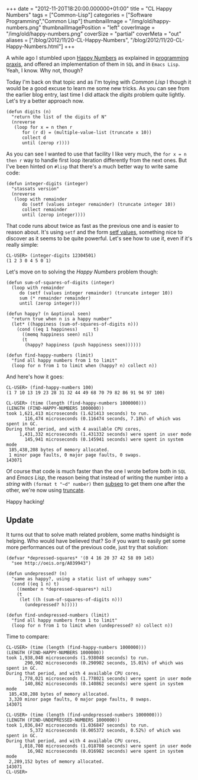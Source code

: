 +++
date = "2012-11-20T18:20:00.000000+01:00"
title = "CL Happy Numbers"
tags = ["Common-Lisp"]
categories = ["Software Programming","Common Lisp"]
thumbnailImage = "/img/old/happy-numbers.png"
thumbnailImagePosition = "left"
coverImage = "/img/old/happy-numbers.png"
coverSize = "partial"
coverMeta = "out"
aliases = ["/blog/2012/11/20-CL-Happy-Numbers",
           "/blog/2012/11/20-CL-Happy-Numbers.html"]
+++

A while ago I stumbled upon 
[Happy Numbers](http://tapoueh.org/blog/2010/08/30-happy-numbers.html) as explained in
[programming praxis](http://programmingpraxis.com/2010/07/23/happy-numbers/), and offered an implementation of them in 
`SQL` and in
`Emacs Lisp`. Yeah, I know. Why not, though?


Today I'm back on that topic and as I'm toying with 
*Common Lisp* I though it
would be a good excuse to learn me some new tricks. As you can see from the
earlier blog entry, last time I did attack the 
*digits* problem quite lightly.
Let's try a better approach now.

~~~
(defun digits (n)
  "return the list of the digits of N"
  (nreverse
   (loop for x = n then r
      for (r d) = (multiple-value-list (truncate x 10))
      collect d
      until (zerop r))))
~~~


As you can see I wanted to use that facility I like very much, the 
`for
x = n then r` way to handle first loop iteration differently from the
next ones. But I've been hinted on 
`#lisp` that there's a much better way to
write same code:

~~~
(defun integer-digits (integer)
  "stassats version"
  (nreverse
   (loop with remainder
      do (setf (values integer remainder) (truncate integer 10))
      collect remainder
      until (zerop integer))))
~~~


That code runs about twice as fast as the previous one and is easier to
reason about. It's using 
`setf` and the form 
[setf values](http://www.lispworks.com/documentation/lw51/CLHS/Body/f_values.htm), something nice to
discover as it seems to be quite powerful. Let's see how to use it, even if
it's really simple:

~~~
CL-USER> (integer-digits 12304501)
(1 2 3 0 4 5 0 1)
~~~


Let's move on to solving the 
*Happy Numbers* problem though:

~~~
(defun sum-of-squares-of-digits (integer)
  (loop with remainder
     do (setf (values integer remainder) (truncate integer 10))
     sum (* remainder remainder)
     until (zerop integer)))

(defun happy? (n &optional seen)
  "return true when n is a happy number"
  (let* ((happiness (sum-of-squares-of-digits n)))
    (cond ((eq 1 happiness)      t)
	  ((memq happiness seen) nil)
	  (t
	   (happy? happiness (push happiness seen))))))

(defun find-happy-numbers (limit)
  "find all happy numbers from 1 to limit"
  (loop for n from 1 to limit when (happy? n) collect n))
~~~


And here's how it goes:

~~~
CL-USER> (find-happy-numbers 100)
(1 7 10 13 19 23 28 31 32 44 49 68 70 79 82 86 91 94 97 100)

CL-USER> (time (length (find-happy-numbers 1000000)))
(LENGTH (FIND-HAPPY-NUMBERS 1000000))
took 1,621,413 microseconds (1.621413 seconds) to run.
       116,474 microseconds (0.116474 seconds, 7.18%) of which was spent in GC.
During that period, and with 4 available CPU cores,
     1,431,332 microseconds (1.431332 seconds) were spent in user mode
       145,941 microseconds (0.145941 seconds) were spent in system mode
 185,438,208 bytes of memory allocated.
 1 minor page faults, 0 major page faults, 0 swaps.
143071
~~~


Of course that code is much faster than the one I wrote before both in 
`SQL`
and 
*Emacs Lisp*, the reason being that instead of writing the number into a
*string* with 
`(format t "~d" number)` then 
[subseq](http://www.lispworks.com/documentation/HyperSpec/Body/f_subseq.htm) to get them one after the
other, we're now using 
[truncate](http://www.lispworks.com/documentation/HyperSpec/Body/f_floorc.htm).

Happy hacking!


## Update

It turns out that to solve math related problem, some maths hindsight is
helping. Who would have believed that? So if you want to easily get some
more performances out of the previous code, just try that solution:

~~~
(defvar *depressed-squares* '(0 4 16 20 37 42 58 89 145)
  "see http://oeis.org/A039943")

(defun undepressed? (n)
  "same as happy?, using a static list of unhappy sums"
  (cond ((eq 1 n) t)
	((member n *depressed-squares*) nil)
	(t
	 (let ((h (sum-of-squares-of-digits n)))
	   (undepressed? h)))))

(defun find-undepressed-numbers (limit)
  "find all happy numbers from 1 to limit"
  (loop for n from 1 to limit when (undepressed? n) collect n))
~~~


Time to compare:

~~~
CL-USER> (time (length (find-happy-numbers 1000000)))
(LENGTH (FIND-HAPPY-NUMBERS 1000000))
took 1,938,048 microseconds (1.938048 seconds) to run.
       290,902 microseconds (0.290902 seconds, 15.01%) of which was spent in GC.
During that period, and with 4 available CPU cores,
     1,778,021 microseconds (1.778021 seconds) were spent in user mode
       140,862 microseconds (0.140862 seconds) were spent in system mode
 185,438,208 bytes of memory allocated.
 3,320 minor page faults, 0 major page faults, 0 swaps.
143071

CL-USER> (time (length (find-undepressed-numbers 1000000)))
(LENGTH (FIND-UNDEPRESSED-NUMBERS 1000000))
took 1,036,847 microseconds (1.036847 seconds) to run.
         5,372 microseconds (0.005372 seconds, 0.52%) of which was spent in GC.
During that period, and with 4 available CPU cores,
     1,018,708 microseconds (1.018708 seconds) were spent in user mode
        16,982 microseconds (0.016982 seconds) were spent in system mode
 2,289,152 bytes of memory allocated.
143071
CL-USER> 
~~~

